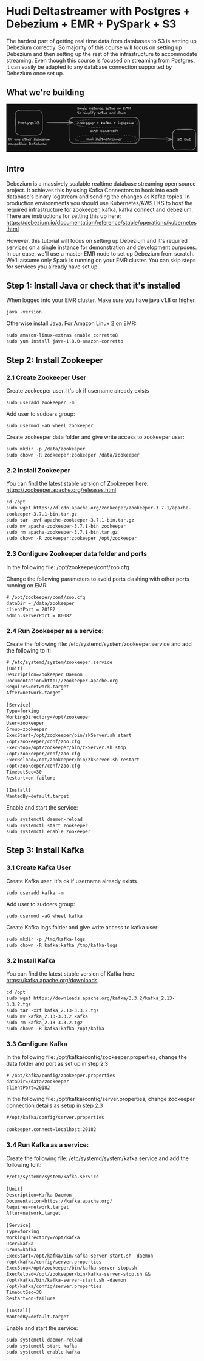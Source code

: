# Hudi Deltastreamer with Postgres + Debezium + EMR + PySpark + S3

The hardest part of getting real time data from databases to S3 is setting up Debezium correctly. So majority of this course will focus on setting up Debezium and then setting up the rest of the infrastructure to accommodate streaming. Even though this course is focused on streaming from Postgres, it can easily be adapted to any database connection supported by Debezium once set up.

## What we're building

![Preview](https://raw.githubusercontent.com/wernerbihl/debezium-emr-hudi-deltastreamer-sample/master/preview.png)

## Intro

Debezium is a massively scalable realtime database streaming open source project. It achieves this by using Kafka Connectors to hook into each database's binary logstream and sending the changes as Kafka topics. In production environments you should use Kubernetes/AWS EKS to host the required infrastructure for zookeeper, kafka, kafka connect and debezium. There are instructions for setting this up here: https://debezium.io/documentation/reference/stable/operations/kubernetes.html

However, this tutorial will focus on setting up Debezium and it's required services on a single instance for demonstration and development purposes. In our case, we'll use a master EMR node to set up Debezium from scratch. We'll assume only Spark is running on your EMR cluster. You can skip steps for services you already have set up.

## Step 1: Install Java or check that it's installed

When logged into your EMR cluster. Make sure you have java v1.8 or higher.

```
java -version
```

Otherwise install Java. For Amazon Linux 2 on EMR:

```
sudo amazon-linux-extras enable corretto8
sudo yum install java-1.8.0-amazon-corretto
```

## Step 2: Install Zookeeper

### 2.1 Create Zookeeper User

Create zookeeper user. It's ok if username already exists

```
sudo useradd zookeeper -m
```

Add user to sudoers group:

```
sudo usermod -aG wheel zookeeper
```

Create zookeeper data folder and give write access to zookeeper user:

```
sudo mkdir -p /data/zookeeper
sudo chown -R zookeeper:zookeeper /data/zookeeper
```

### 2.2 Install Zookeeper

You can find the latest stable version of Zookeeper here: https://zookeeper.apache.org/releases.html

```
cd /opt
sudo wget https://dlcdn.apache.org/zookeeper/zookeeper-3.7.1/apache-zookeeper-3.7.1-bin.tar.gz
sudo tar -xvf apache-zookeeper-3.7.1-bin.tar.gz
sudo mv apache-zookeeper-3.7.1-bin zookeeper
sudo rm apache-zookeeper-3.7.1-bin.tar.gz
sudo chown -R zookeeper:zookeeper /opt/zookeeper
```

### 2.3 Configure Zookeeper data folder and ports

In the following file: /opt/zookeeper/conf/zoo.cfg

Change the following parameters to avoid ports clashing with other ports running on EMR:

```
# /opt/zookeeper/conf/zoo.cfg
dataDir = /data/zookeeper
clientPort = 20182
admin.serverPort = 80082
```

### 2.4 Run Zookeeper as a service:

Create the following file: /etc/systemd/system/zookeeper.service and add the following to it:

```
# /etc/systemd/system/zookeeper.service
[Unit]
Description=Zookeeper Daemon
Documentation=http://zookeeper.apache.org
Requires=network.target
After=network.target

[Service]
Type=forking
WorkingDirectory=/opt/zookeeper
User=zookeeper
Group=zookeeper
ExecStart=/opt/zookeeper/bin/zkServer.sh start /opt/zookeeper/conf/zoo.cfg
ExecStop=/opt/zookeeper/bin/zkServer.sh stop /opt/zookeeper/conf/zoo.cfg
ExecReload=/opt/zookeeper/bin/zkServer.sh restart /opt/zookeeper/conf/zoo.cfg
TimeoutSec=30
Restart=on-failure

[Install]
WantedBy=default.target
```

Enable and start the service:

```
sudo systemctl daemon-reload
sudo systemctl start zookeeper
sudo systemctl enable zookeeper
```

## Step 3: Install Kafka

### 3.1 Create Kafka User

Create Kafka user. It's ok if username already exists

```
sudo useradd kafka -m
```

Add user to sudoers group:

```
sudo usermod -aG wheel kafka
```

Create Kafka logs folder and give write access to kafka user:

```
sudo mkdir -p /tmp/kafka-logs
sudo chown -R kafka:kafka /tmp/kafka-logs
```

### 3.2 Install Kafka

You can find the latest stable version of Kafka here: https://kafka.apache.org/downloads

```
cd /opt
sudo wget https://downloads.apache.org/kafka/3.3.2/kafka_2.13-3.3.2.tgz
sudo tar -xzf kafka_2.13-3.3.2.tgz
sudo mv kafka_2.13-3.3.2 kafka
sudo rm kafka_2.13-3.3.2.tgz
sudo chown -R kafka:kafka /opt/kafka
```

### 3.3 Configure Kafka

In the following file: /opt/kafka/config/zookeeper.properties, change the data folder and port as set up in step 2.3

```
# /opt/kafka/config/zookeeper.properties
dataDir=/data/zookeeper
clientPort=20182
```

In the following file: /opt/kafka/config/server.properties, change zookeeper connection details as setup in step 2.3

```
#/opt/kafka/config/server.properties

zookeeper.connect=localhost:20182
```

### 3.4 Run Kafka as a service:

Create the following file: /etc/systemd/system/kafka.service and add the following to it:

```
#/etc/systemd/system/kafka.service

[Unit]
Description=Kafka Daemon
Documentation=https://kafka.apache.org/
Requires=network.target
After=network.target

[Service]
Type=forking
WorkingDirectory=/opt/kafka
User=kafka
Group=kafka
ExecStart=/opt/kafka/bin/kafka-server-start.sh -daemon /opt/kafka/config/server.properties
ExecStop=/opt/zookeeper/bin/kafka-server-stop.sh
ExecReload=/opt/zookeeper/bin/kafka-server-stop.sh && /opt/kafka/bin/kafka-server-start.sh -daemon /opt/kafka/config/server.properties
TimeoutSec=30
Restart=on-failure

[Install]
WantedBy=default.target
```

Enable and start the service:

```
sudo systemctl daemon-reload
sudo systemctl start kafka
sudo systemctl enable kafka
```
